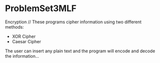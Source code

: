 # ProblemSet3MLF
 Encryption 
 // These programs cipher information using two different methods:
 - XOR Cipher
 - Caesar Cipher

 The user can insert any plain text and the program will encode and decode the information...
